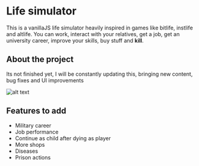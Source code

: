 # Life simulator
This is a vanillaJS life simulator heavily inspired in games like bitlife, instlife and altlife. You can work, interact with your relatives, get a job, get an university career, improve your skills, buy stuff and **kill**.

## About the project
Its not finished yet, I will be constantly updating this, bringing new content, bug fixes and UI improvements

![alt text](https://github.com/robert1811/life-simulator/blob/main/preview.jpg?raw=true)

## Features to add
- Military career
- Job performance
- Continue as child after dying as player
- More shops
- Diseases
- Prison actions
